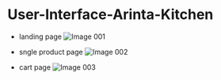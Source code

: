 # User-Interface-Arinta-Kitchen
- landing page
![Image 001](https://user-images.githubusercontent.com/90291471/133171892-1e49a7ed-4757-4ba0-be21-cab9377fe548.png)

- sngle product page
![Image 002](https://user-images.githubusercontent.com/90291471/133171896-bbf3c4dd-2cea-40f3-9c0c-f0d7a1d7820f.png)

- cart page
![Image 003](https://user-images.githubusercontent.com/90291471/133171900-797e2eff-08b0-4717-8eeb-8e438dacd61a.png)
